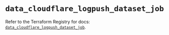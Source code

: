 # `data_cloudflare_logpush_dataset_job`

Refer to the Terraform Registry for docs: [`data_cloudflare_logpush_dataset_job`](https://registry.terraform.io/providers/cloudflare/cloudflare/5.9.0/docs/data-sources/logpush_dataset_job).
